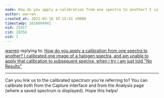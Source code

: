 ```yaml
---
node: How do you apply a calibration from one spectra to another? I calibrated one image of a halogen spectra, and am unable to apply that calibration to subsequent spectra, when i try i am just told "No Results"
author: warren
created_at: 2021-03-18 19:15:41 +0000
timestamp: 1616094941
nid: 25917
cid: 28356
uid: 1
---
```




[warren](../profile/warren) replying to: [How do you apply a calibration from one spectra to another? I calibrated one image of a halogen spectra, and am unable to apply that calibration to subsequent spectra, when i try i am just told "No Results"](../notes/louisferreira12/03-14-2021/how-do-you-apply-a-calibration-from-one-spectra-to-another-i-calibrated-one-image-of-a-halogen-spectra-and-am-unable-to-apply-that-calibration-to-subsequent-spectra-when-i-try-i-am-just-told-no-results)

----
Can you link us to the calibrated spectrum you're referring to? You can calibrate both from the Capture interface and from the Analysis page (where a saved spectrum is displayed). Hope this helps!